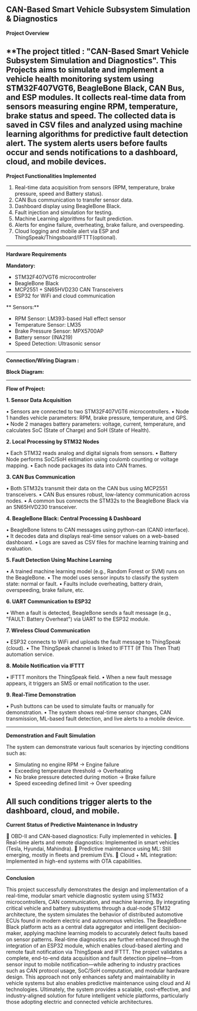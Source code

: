 **CAN-Based Smart Vehicle Subsystem Simulation & Diagnostics**
-----------------------------------------------------------------------------------------------------------------------------------------------
**Project Overview**

**The project titled : "CAN-Based Smart Vehicle Subsystem Simulation and Diagnostics".
This Projects aims to simulate and implement a vehicle health monitoring system using STM32F407VGT6, BeagleBone Black, CAN Bus, and ESP modules. It collects real-time data from sensors measuring engine RPM, temperature, brake status and speed. The collected data is saved in CSV files and analyzed using machine learning algorithms for predictive fault detection alert. The system alerts users before faults occur and sends notifications to a dashboard, cloud, and mobile devices.
 ---------------------------------------------------------------------------------------------------------------------------------------       
**Project Functionalities Implemented**

1. Real-time data acquisition from sensors (RPM, temperature, brake pressure, speed and Battery status).
2. CAN Bus communication to transfer sensor data.
3. Dashboard display using BeagleBone Black.
4. Fault injection and simulation for testing.
5. Machine Learning algorithms for fault prediction.
6. Alerts for engine failure, overheating, brake failure, and overspeeding.
7. Cloud logging and mobile alert via ESP and ThingSpeak/Thingsboard/IFTTT(optional).
---------------------------------------------------------------------------------------------------------------------------------------
**Hardware Requirements**

**Mandatory:**
- STM32F407VGT6 microcontroller
- BeagleBone Black
- MCP2551 + SN65HVD230 CAN Transceivers
- ESP32 for WiFi and cloud communication

** Sensors:**
- RPM Sensor: LM393-based Hall effect sensor
- Temperature Sensor: LM35
- Brake Pressure Sensor: MPX5700AP
- Battery sensor (INA219)
- Speed Detection: Ultrasonic sensor

---------------------------------------------------------------------------------------------------------------------------------------
**Connection/Wiring Diagram :**




**Block Diagram:**
 


---------------------------------------------------------------------------------------------------------------------------------------
**Flow of Project:**

**1.	Sensor Data Acquisition**

•	Sensors are connected to two STM32F407VGT6 microcontrollers.
•	Node 1 handles vehicle parameters: RPM, brake pressure, temperature, and GPS.
•	Node 2 manages battery parameters: voltage, current, temperature, and calculates SoC (State of Charge) and SoH (State of Health).

**2.	Local Processing by STM32 Nodes**

•	Each STM32 reads analog and digital signals from sensors.
•	Battery Node performs SoC/SoH estimation using coulomb counting or voltage mapping.
•	Each node packages its data into CAN frames.

**3.	CAN Bus Communication**

•	Both STM32s transmit their data on the CAN bus using MCP2551 transceivers.
•	CAN Bus ensures robust, low-latency communication across nodes.
•	A common bus connects the STM32s to the BeagleBone Black via an SN65HVD230 transceiver.

**4.	BeagleBone Black: Central Processing & Dashboard**

•	BeagleBone listens to CAN messages using python-can (CAN0 interface).
•	It decodes data and displays real-time sensor values on a web-based dashboard.
•	Logs are saved as CSV files for machine learning training and evaluation.

**5.	Fault Detection Using Machine Learning**

•	A trained machine learning model (e.g., Random Forest or SVM) runs on the BeagleBone.
•	The model uses sensor inputs to classify the system state: normal or fault.
•	Faults include overheating, battery drain, overspeeding, brake failure, etc.

**6.	UART Communication to ESP32**

•	When a fault is detected, BeagleBone sends a fault message (e.g., "FAULT: Battery Overheat") via UART to the ESP32 module.

**7.	Wireless Cloud Communication**

•	ESP32 connects to WiFi and uploads the fault message to ThingSpeak (cloud).
•	The ThingSpeak channel is linked to IFTTT (If This Then That) automation service.

**8.	Mobile Notification via IFTTT**

•	IFTTT monitors the ThingSpeak field.
•	When a new fault message appears, it triggers an SMS or email notification to the user.

**9.	Real-Time Demonstration**

•	Push buttons can be used to simulate faults or manually for demonstration.
•	The system shows real-time sensor changes, CAN transmission, ML-based fault detection, and live alerts to a mobile device.

---------------------------------------------------------------------------------------------------------------------------------------
******Demonstration and Fault Simulation******

The system can demonstrate various fault scenarios by injecting conditions such as:
- Simulating no engine RPM → Engine failure
- Exceeding temperature threshold → Overheating
- No brake pressure detected during motion → Brake failure
- Speed exceeding defined limit → Over speeding

All such conditions trigger alerts to the dashboard, cloud, and mobile.
---------------------------------------------------------------------------------------------------------------------------------------
**Current Status of Predictive Maintenance in Industry**

	OBD-II and CAN-based diagnostics: Fully implemented in vehicles.
	Real-time alerts and remote diagnostics: Implemented in smart vehicles (Tesla, Hyundai, Mahindra).
	Predictive maintenance using ML: Still emerging, mostly in fleets and premium EVs.
	Cloud + ML integration: Implemented in high-end systems with OTA capabilities.
        
---------------------------------------------------------------------------------------------------------------------------------------   
**Conclusion**

This project successfully demonstrates the design and implementation of a real-time, modular smart vehicle diagnostic system using STM32 microcontrollers, CAN communication, and machine learning. By integrating critical vehicle and battery subsystems through a dual-node STM32 architecture, the system simulates the behavior of distributed automotive ECUs found in modern electric and autonomous vehicles.
The BeagleBone Black platform acts as a central data aggregator and intelligent decision-maker, applying machine learning models to accurately detect faults based on sensor patterns. Real-time diagnostics are further enhanced through the integration of an ESP32 module, which enables cloud-based alerting and remote fault notification via ThingSpeak and IFTTT.
The project validates a complete, end-to-end data acquisition and fault detection pipeline—from sensor input to mobile notification—while adhering to industry practices such as CAN protocol usage, SoC/SoH computation, and modular hardware design. This approach not only enhances safety and maintainability in vehicle systems but also enables predictive maintenance using cloud and AI technologies.
Ultimately, the system provides a scalable, cost-effective, and industry-aligned solution for future intelligent vehicle platforms, particularly those adopting electric and connected vehicle architectures.

        
